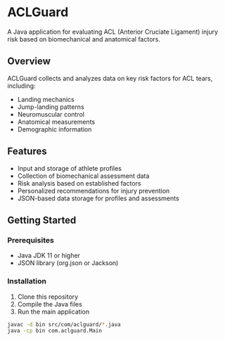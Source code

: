 # ACLGuard

A Java application for evaluating ACL (Anterior Cruciate Ligament) injury risk based on biomechanical and anatomical factors.

## Overview

ACLGuard collects and analyzes data on key risk factors for ACL tears, including:
- Landing mechanics
- Jump-landing patterns
- Neuromuscular control
- Anatomical measurements
- Demographic information

## Features

- Input and storage of athlete profiles
- Collection of biomechanical assessment data
- Risk analysis based on established factors
- Personalized recommendations for injury prevention
- JSON-based data storage for profiles and assessments

## Getting Started

### Prerequisites
- Java JDK 11 or higher
- JSON library (org.json or Jackson)

### Installation
1. Clone this repository
2. Compile the Java files
3. Run the main application

```bash
javac -d bin src/com/aclguard/*.java
java -cp bin com.aclguard.Main